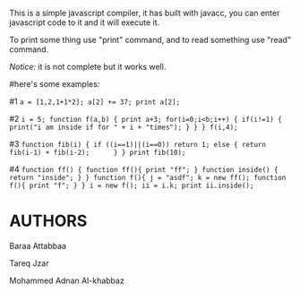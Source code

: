 This is a simple javascript compiler, it has built with javacc, you can enter javascript code to it and it will execute it.

To print some thing use "print" command, and to read something use "read" command.

_Notice:_ it is not complete but it works well.

#here's some examples:

#1
`a = [1,2,1+1*2];
a[2] += 37;
print a[2];`

#2
`i = 5;
function f(a,b) {
  print a+3;
	for(i=0;i<b;i++)
	{
		if(i!=1)
		{
			print("i am inside if for " + i + "times");
		}
	}
}
f(i,4);`

#3
`function fib(i) {
  if ((i==1)||(i==0))
		return 1;
	else {
		return fib(i-1) + fib(i-2);		
		}
}
print fib(10);`



#4
`function ff() {
  function ff(){
		print "ff";
	}
	function inside() {
		return "inside";
	}
}
function f(){
	j = "asdf";
	k = new ff();
	function f(){
		print "f";
	}
}
i = new f();
ii = i.k;
print ii.inside();`


AUTHORS
=======

Baraa Attabbaa

Tareq Jzar

Mohammed Adnan Al-khabbaz
